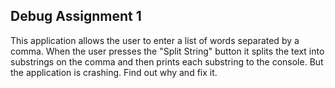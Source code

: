 ## Debug Assignment 1

This application allows the user to enter a list of words separated by a comma. When the user presses the "Split String" button it splits the text into substrings on the comma and then prints each substring to the console. But the application is crashing. Find out why and fix it.